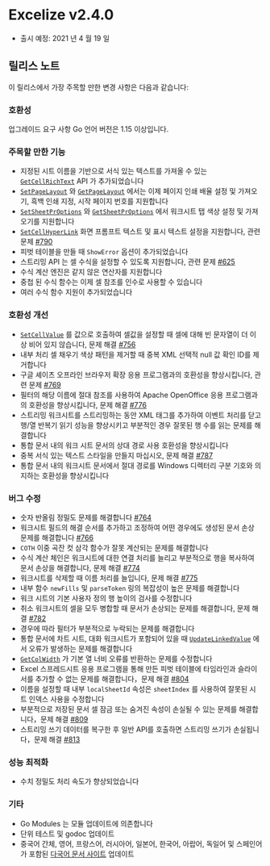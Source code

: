 # Excelize v2.4.0

* 출시 예정: 2021 년 4 월 19 일

## 릴리스 노트

이 릴리스에서 가장 주목할 만한 변경 사항은 다음과 같습니다:

### 호환성

업그레이드 요구 사항 Go 언어 버전은 1.15 이상입니다.

### 주목할 만한 기능

* 지정된 시트 이름을 기반으로 서식 있는 텍스트를 가져올 수 있는 [`GetCellRichText`](https://pkg.go.dev/github.com/360EntSecGroup-Skylar/excelize/v2@master#File.GetCellRichText) API 가 추가되었습니다
* [`SetPageLayout`](https://pkg.go.dev/github.com/360EntSecGroup-Skylar/excelize/v2@master#File.SetPageLayout) 와 [`GetPageLayout`](https://pkg.go.dev/github.com/360EntSecGroup-Skylar/excelize/v2@master#File.GetPageLayout) 에서는 이제 페이지 인쇄 배율 설정 및 가져오기, 흑백 인쇄 지정, 시작 페이지 번호를 지원합니다
* [`SetSheetPrOptions`](https://pkg.go.dev/github.com/360EntSecGroup-Skylar/excelize/v2@master#File.SetSheetPrOptions) 와 [`GetSheetPrOptions`](https://pkg.go.dev/github.com/360EntSecGroup-Skylar/excelize/v2@master#File.GetSheetPrOptions) 에서 워크시트 탭 색상 설정 및 가져오기를 지원합니다
* [`SetCellHyperLink`](https://pkg.go.dev/github.com/360EntSecGroup-Skylar/excelize/v2@master#File.SetCellHyperLink) 화면 프롬프트 텍스트 및 표시 텍스트 설정을 지원합니다, 관련 문제 [#790](https://github.com/xuri/excelize/issues/790)
* 피벗 테이블을 만들 때 `ShowError` 옵션이 추가되었습니다
* 스트리밍 API 는 셀 수식을 설정할 수 있도록 지원합니다, 관련 문제 [#625](https://github.com/xuri/excelize/issues/625)
* 수식 계산 엔진은 같지 않은 연산자를 지원합니다
* 중첩 된 수식 함수는 이제 셀 참조를 인수로 사용할 수 있습니다
* 여러 수식 함수 지원이 추가되었습니다

### 호환성 개선

* [`SetCellValue`](https://pkg.go.dev/github.com/360EntSecGroup-Skylar/excelize/v2@master#File.SetCellValue) 를 값으로 호출하여 셀값을 설정할 때 셀에 대해 빈 문자열이 더 이상 비어 있지 않습니다, 문제 해결 [#756](https://github.com/xuri/excelize/issues/756)
* 내부 처리 셀 채우기 색상 패턴을 제거할 때 중복 XML 선택적 null 값 확인 ID를 제거합니다
* 구글 셰이츠 오프라인 브라우저 확장 응용 프로그램과의 호환성을 향상시킵니다, 관련 문제 [#769](https://github.com/xuri/excelize/issues/769)
* 필터의 해당 이름에 절대 참조를 사용하여 Apache OpenOffice 응용 프로그램과의 호환성을 향상시킵니다, 문제 해결 [#776](https://github.com/xuri/excelize/issues/776)
* 스트리밍 워크시트를 스트리밍하는 동안 XML 태그를 추가하여 이벤트 처리를 닫고 행/열 반복기 읽기 성능을 향상시키고 부분적인 경우 잘못된 행 수를 읽는 문제를 해결합니다
* 통합 문서 내의 워크 시트 문서의 상대 경로 사용 호환성을 향상시킵니다
* 중복 서식 있는 텍스트 스타일을 만들지 마십시오, 문제 해결 [#787](https://github.com/xuri/excelize/issues/787)
* 통합 문서 내의 워크시트 문서에서 절대 경로를 Windows 디렉터리 구분 기호와 의지하는 호환성을 향상시킵니다

### 버그 수정

* 숫자 반올림 정밀도 문제를 해결합니다 [#764](https://github.com/xuri/excelize/issues/764)
* 워크시트 필드의 해결 순서를 추가하고 조정하여 어떤 경우에도 생성된 문서 손상 문제를 해결합니다 [#766](https://github.com/xuri/excelize/issues/766)
* `COTH` 이중 곡잔 컷 삼각 함수가 잘못 계산되는 문제를 해결합니다
* 수식 계산 체인은 워크시트에 대한 연결 처리를 늘리고 부분적으로 행을 복사하여 문서 손상을 해결합니다, 문제 해결 [#774](https://github.com/xuri/excelize/issues/774)
* 워크시트를 삭제할 때 이름 처리를 늘입니다, 문제 해결 [#775](https://github.com/xuri/excelize/issues/775)
* 내부 함수 `newFills` 및 `parseToken` 링의 복잡성이 높은 문제를 해결합니다
* 워크 시트의 기본 사용자 정의 행 높이의 검사를 수정합니다
* 취소 워크시트의 셀을 모두 병합할 때 문서가 손상되는 문제를 해결합니다, 문제 해결 [#782](https://github.com/xuri/excelize/issues/782)
* 경우에 따라 필터가 부분적으로 누락되는 문제를 해결합니다
* 통합 문서에 차트 시트, 대화 워크시트가 포함되어 있을 때 [`UpdateLinkedValue`](https://pkg.go.dev/github.com/360EntSecGroup-Skylar/excelize/v2@master#File.UpdateLinkedValue) 에서 오류가 발생하는 문제를 해결합니다
* [`GetColWidth`](https://pkg.go.dev/github.com/360EntSecGroup-Skylar/excelize/v2@master#File.GetColWidth) 가 기본 열 너비 오류를 반환하는 문제를 수정합니다
* Excel 스프레드시트 응용 프로그램을 통해 만든 피벗 테이블에 타임라인과 슬라이서를 추가할 수 없는 문제를 해결합니다，문제 해결 [#804](https://github.com/xuri/excelize/issues/804)
* 이름을 설정할 때 내부 `localSheetId` 속성은 `sheetIndex` 를 사용하여 잘못된 시트 인덱스 사용을 수정합니다
* 부분적으로 저장된 문서 셀 잠금 또는 숨겨진 속성이 손실될 수 있는 문제를 해결합니다，문제 해결 [#809](https://github.com/xuri/excelize/issues/809)
* 스트리밍 쓰기 데이터를 복구한 후 일반 API를 호출하면 스트리밍 쓰기가 손실됩니다，문제 해결 [#813](https://github.com/xuri/excelize/issues/813)

### 성능 최적화

* 수치 정밀도 처리 속도가 향상되었습니다

### 기타

* Go Modules 는 모듈 업데이트에 의존합니다
* 단위 테스트 및 godoc 업데이트
* 중국어 간체, 영어, 프랑스어, 러시아어, 일본어, 한국어, 아랍어, 독일어 및 스페인어가 포함된 [다국어 문서 사이트](https://xuri.me/excelize) 업데이트
